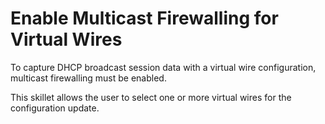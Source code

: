 # Enable Multicast Firewalling for Virtual Wires

To capture DHCP broadcast session data with a virtual wire configuration, multicast
firewalling must be enabled.

This skillet allows the user to select one or more virtual wires for the configuration
update.


